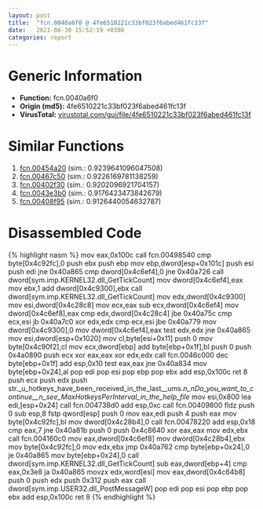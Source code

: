 ```yaml
---
layout: post
title:  "fcn.0040a6f0 @ 4fe6510221c33bf023f6abed461fc13f"
date:   2021-08-30 15:52:19 +0300
categories: report
---
```


# Generic Information
- **Function:** fcn.0040a6f0
- **Origin (md5):** 4fe6510221c33bf023f6abed461fc13f
- **VirusTotal:** [virustotal.com/gui/file/4fe6510221c33bf023f6abed461fc13f][virustotal_ref]



# Similar Functions

1. [fcn.00454a20][similar_1_ref] (sim.: 0.9239641096047508)
2. [fcn.00467c50][similar_2_ref] (sim.: 0.9226169781138259)
3. [fcn.00402f30][similar_3_ref] (sim.: 0.9202096921704157)
4. [fcn.0043e3b0][similar_4_ref] (sim.: 0.9176423473842679)
5. [fcn.00408f95][similar_5_ref] (sim.: 0.9126440054632787)


# Disassembled Code

{% highlight nasm %}
mov eax,0x100c
call fcn.00498540
cmp byte[0x4c92fc],0
push ebx
push ebp
mov ebp,dword[esp+0x101c]
push esi
push edi
jne 0x40a865
cmp dword[0x4c6ef4],0
jne 0x40a726
call dword[sym.imp.KERNEL32.dll_GetTickCount]
mov dword[0x4c6ef4],eax
mov ebx,1
add dword[0x4c9300],ebx
call dword[sym.imp.KERNEL32.dll_GetTickCount]
mov edx,dword[0x4c9300]
mov esi,dword[0x4c28c8]
mov ecx,eax
sub ecx,dword[0x4c6ef4]
mov dword[0x4c6ef8],eax
cmp edx,dword[0x4c28c4]
jbe 0x40a75c
cmp ecx,esi
jb 0x40a7c0
xor edx,edx
cmp ecx,esi
jbe 0x40a779
mov dword[0x4c9300],0
mov dword[0x4c6ef4],eax
test edx,edx
jne 0x40a865
mov esi,dword[esp+0x1020]
mov cl,byte[esi+0x11]
push 0
mov byte[0x4c90f2],cl
mov ecx,dword[ebp]
add byte[ebp+0x1f],bl
push 0
push 0x4a0890
push ecx
xor eax,eax
xor edx,edx
call fcn.0046c000
dec byte[ebp+0x1f]
add esp,0x10
test eax,eax
jne 0x40a834
mov byte[ebp+0x24],al
pop edi
pop esi
pop ebp
pop ebx
add esp,0x100c
ret 8
push ecx
push edx
push str._u_hotkeys_have_been_received_in_the_last__ums._n_nDo_you_want_to_continue__n_see_MaxHotkeysPerInterval_in_the_help_file_
mov esi,0x800
lea edi,[esp+0x24]
call fcn.004738d0
add esp,0xc
call fcn.00409800
fldz 
push 0
sub esp,8
fstp qword[esp]
push 0
mov eax,edi
push 4
push eax
mov byte[0x4c92fc],bl
mov dword[0x4c28b4],0
call fcn.00478220
add esp,0x18
cmp eax,7
jne 0x40a81b
push 0
push 0x4c8640
xor eax,eax
mov edx,ebx
call fcn.004160c0
mov eax,dword[0x4c6ef8]
mov dword[0x4c28b4],ebx
mov byte[0x4c92fc],0
mov edx,ebx
jmp 0x40a762
cmp byte[ebp+0x24],0
je 0x40a865
mov byte[ebp+0x24],0
call dword[sym.imp.KERNEL32.dll_GetTickCount]
sub eax,dword[ebp+4]
cmp eax,0x3e8
ja 0x40a865
movzx edx,word[esi]
mov eax,dword[0x4c64b8]
push 0
push edx
push 0x312
push eax
call dword[sym.imp.USER32.dll_PostMessageW]
pop edi
pop esi
pop ebp
pop ebx
add esp,0x100c
ret 8
{% endhighlight %}


[similar_1_ref]: /report/fcn.00454a20@4fe6510221c33bf023f6abed461fc13f
[similar_2_ref]: /report/fcn.00467c50@4fe6510221c33bf023f6abed461fc13f
[similar_3_ref]: /report/fcn.00402f30@4fe6510221c33bf023f6abed461fc13f
[similar_4_ref]: /report/fcn.0043e3b0@4fe6510221c33bf023f6abed461fc13f
[similar_5_ref]: /report/fcn.00408f95@fbf34fa6d7da2b8e1de5133a8ca34847
[virustotal_ref]: https://www.virustotal.com/gui/file/4fe6510221c33bf023f6abed461fc13f